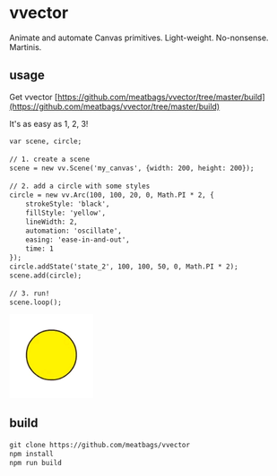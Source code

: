 # vvector

Animate and automate Canvas primitives. Light-weight. No-nonsense. Martinis.

## usage

Get vvector
[https://github.com/meatbags/vvector/tree/master/build](https://github.com/meatbags/vvector/tree/master/build)

It's as easy as 1, 2, 3!
```
var scene, circle;

// 1. create a scene
scene = new vv.Scene('my_canvas', {width: 200, height: 200});

// 2. add a circle with some styles
circle = new vv.Arc(100, 100, 20, 0, Math.PI * 2, {
    strokeStyle: 'black',
    fillStyle: 'yellow',
    lineWidth: 2,
    automation: 'oscillate',
    easing: 'ease-in-and-out',
    time: 1
});
circle.addState('state_2', 100, 100, 50, 0, Math.PI * 2);
scene.add(circle);

// 3. run!
scene.loop();
```

![Alt text](/images/test_01.gif?raw=true)

## build

```
git clone https://github.com/meatbags/vvector
npm install
npm run build
```
